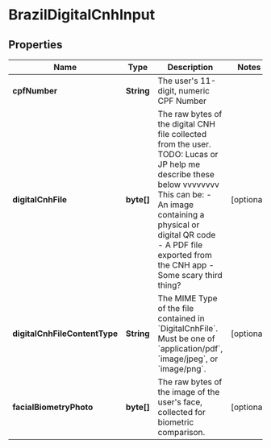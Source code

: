 

# BrazilDigitalCnhInput


## Properties

| Name | Type | Description | Notes |
|------------ | ------------- | ------------- | -------------|
|**cpfNumber** | **String** | The user&#39;s 11-digit, numeric CPF Number |  |
|**digitalCnhFile** | **byte[]** | The raw bytes of the digital CNH file collected from the user.              TODO: Lucas or JP help me describe these below vvvvvvvv This can be: - An image containing a physical or digital QR code - A PDF file exported from the CNH app - Some scary third thing? |  [optional] |
|**digitalCnhFileContentType** | **String** | The MIME Type of the file contained in &#x60;DigitalCnhFile&#x60;.              Must be one of &#x60;application/pdf&#x60;, &#x60;image/jpeg&#x60;, or &#x60;image/png&#x60;. |  [optional] |
|**facialBiometryPhoto** | **byte[]** | The raw bytes of the image of the user&#39;s face, collected for biometric comparison. |  [optional] |



